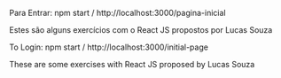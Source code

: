 Para Entrar: npm start / http://localhost:3000/pagina-inicial

Estes são alguns exercícios com o React JS propostos por Lucas Souza

To Login: npm start / http://localhost:3000/initial-page

These are some exercises with React JS proposed by Lucas Souza

